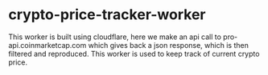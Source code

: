 # crypto-price-tracker-worker

This worker is built using cloudflare, here we make an api call to pro-api.coinmarketcap.com which gives back a json response, which is then filtered and reproduced.
This worker is used to keep track of current crypto price.
